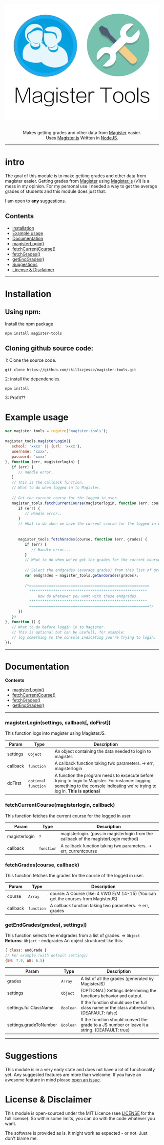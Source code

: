<p align="center">
  <img src="assets/img/magister-tools.png" alt="Magister Tools Logo">
  <br/><br/>
</p>
<p align="center">
   Makes getting grades and other data from <a href="http://www.schoolmaster.nl/">Magister</a> easier. <br>
  Uses <a href="https://github.com/simplyGits/MagisterJS">Magister.js</a> Written in <a href="https://nodejs.org/">NodeJS</a>.
</p>

---
# intro
The goal of this module is to make getting grades and other data from magister easier. Getting grades from <a href="http://www.schoolmaster.nl/">Magister</a> using <a href="https://github.com/simplyGits/MagisterJS">Magister.js</a> (v1) is a mess in my opinion. For my personal use I needed a way to get the average grades of students and this module does just that.

I am open to **any** [suggestions](#suggestions).

## Contents
* [Installation](#installation)  
* [Example usage](#example-usage)  
* [Documentation](#documentation)
 * [magisterLogin()](#magisterloginsettings-callback-dofirst)
 * [fetchCurrentCourse()](#fetchcurrentcoursemagisterlogin-callback)
 * [fetchGrades()](#fetchgradescourse-callback)
 * [getEndGrades()](#getendgradesgrades)
* [Suggestions](#suggestions)  
* [License & Disclaimer](#license--disclaimer)  

---

# Installation
## Using npm:
Install the npm package
```
npm install magister-tools
```
## Cloning github source code:
1: Clone the source code.  
```
git clone https://github.com/skillzzjesse/magister-tools.git
```
2: install the dependencies.  
```
npm install
```
3: Profit??

# Example usage
```js
var magister_tools = require('magister-tools');

magister_tools.magisterLogin({
   school: 'xxxx' || {url: 'xxxx'},
   username: 'xxxx',
   password: 'xxxx'
}, function (err, magisterlogin) {
   if (err) {
      // Handle error..
   }
   // This is the callback function.
   // What to do when logged in to Magister.

   // Get the current course for the logged in user.
   magister_tools.fetchCurrentCourse(magisterlogin, function (err, course) {
      if (err) {
         // Handle error..
      }   
      // What to do when we have the current course for the logged in user.


      magister_tools.fetchGrades(course, function (err, grades) {
         if (err) {
            // Handle error...
         }
         // What to do when we've got the grades for the current course of the logged in user.

         // Select the endgrades (avarage grades) from this list of grades.
         var endgrades = magister_tools.getEndGrades(grades);

         /*=======================================================
           ******************************************************
               Now do whatever you want with these endgrades.
           ******************************************************
           =======================================================*/
      })
   })
}, function () {
   // What to do before loggin in to Magister.
   // This is optional but can be usefull, for example:
   // log something to the console indicating you're trying to login.
});
```
---

# Documentation
**Contents**
 * [magisterLogin()](#magisterloginsettings-callback-dofirst)
 * [fetchCurrentCourse()](#fetchcurrentcoursemagisterlogin-callback)
 * [fetchGrades()](#fetchgradescourse-callback)
 * [getEndGrades()](#getendgradesgrades)

---

<a name="magisterLogin
This function logs into magister using MagisterJS."></a>

### magisterLogin(settings, callback[, doFirst])
This function logs into magister using MagisterJS.  

| Param | Type | Description |
| --- | --- | --- |
| settings | <code>Object</code> | An object containing the data needed to login to magister. |
| callback | <code>function</code> | A callback function taking two parameters. -> err, magisterlogin |
| doFirst | <code>optional function</code> | A function the program needs to excecute before trying to login to Magister. For instance: logging something to the console indicating we're trying to log in. **This is optional**|

<a name="fetchCurrentCourse
This function fetches the current course for the logged in user."></a>

### fetchCurrentCourse(magisterlogin, callback)
This function fetches the current course for the logged in user.  

| Param | Type | Description |
| --- | --- | --- |
| magisterlogin | <code>?</code> | magisterlogin. (pass in magisterlogin from the callback of the magisterLogin method) |
| callback | <code>function</code> | A callback function taking two parameters. -> err, currentcourse |

<a name="fetchGrades
This function fetches the grades for the course of the logged in user."></a>

### fetchGrades(course, callback)
This function fetches the grades for the course of the logged in user.    

| Param | Type | Description |
| --- | --- | --- |
| course | <code>Array</code> | course: A Course (like: 4 VWO E/M 14-15) (You can get the courses from MagisterJS) |
| callback | <code>function</code> | A callback function taking two parameters. -> err, grades |

<a name="getEndGrades
This function selects the endgrades from a list of grades."></a>

<a name="getEndGrades
This function selects the endgrades from a list of grades."></a>

### getEndGrades(grades[, settings])
This function selects the endgrades from a list of grades. ⇒ <code>Object</code>   
**Returns**: <code>Object</code> - endgrades An object structured like this:  

```js
{ class: endGrade }
// For example (with default settings)
{EN: 7.9, WB: 6.5}  
```

| Param | Type | Description |
| --- | --- | --- |
| grades | <code>Array</code> | A list of all the grades (generated by MagisterJS) |
| settings | <code>Object</code> | (OPTIONAL) Settings determining the functions behavior and output. |
| settings.fullClassName | <code>Boolean</code> | If the function should use the full class name or the class abbreviation.  (DEAFAULT: false) |
| settings.gradeToNumber | <code>Boolean</code> | If the function should convert the grade to a JS number or leave it a string.  (DEAFAULT: true) |

---

# Suggestions
This module is in a very early state and does not have a lot of functionality yet. Any suggested features are more than welcome.
If you have an awesome feature in mind please [open an issue](https://github.com/skillzzjesse/magister-tools/issues/new).

# License & Disclaimer
This module is open-sourced under the MIT Licence (see [LICENSE](LICENSE) for the full license). So within some limits, you can do with the code whatever you want.

The software is provided as is. It might work as expected - or not. Just don't blame me.
